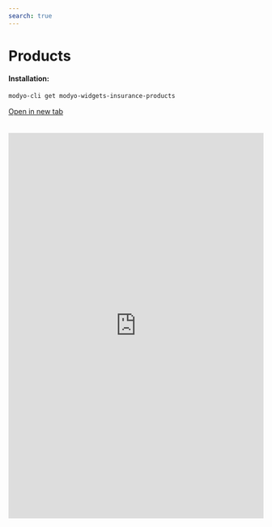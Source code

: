 ```yaml
---
search: true
---
```


# Products <Badge text="Beta" type="warn"/>

#### Installation:

```bash
modyo-cli get modyo-widgets-insurance-products
```

[Open in new tab](https://widgets.modyo.com/seguros/products)

<iframe id="widgetFrame" src="https://widgets.modyo.com/seguros/products" width="100%" frameBorder="0"  style="min-height:762px;overflow:auto;margin-top:20px;"/>

| Feature | Description |
| ------- | ----------- |

